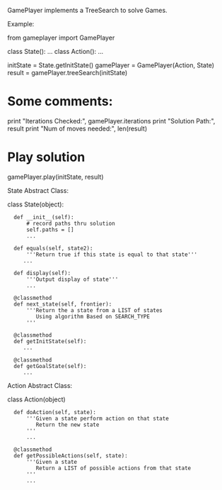 GamePlayer implements a TreeSearch to solve Games.

Example:

  from gameplayer import GamePlayer
  
  class State():
      ...
  class Action():
      ...
  
  initState = State.getInitState()
  gamePlayer = GamePlayer(Action, State)
  result = gamePlayer.treeSearch(initState)
  
  # Some comments:
  print "Iterations Checked:", gamePlayer.iterations
  print "Solution Path:", result
  print "Num of moves needed:", len(result)
  
   # Play solution
   gamePlayer.play(initState, result)

State Abstract Class:

  class State(object):

      def __init__(self):
          # record paths thru solution
          self.paths = []
          ...
  
      def equals(self, state2):
          '''Return true if this state is equal to that state'''
         ...
  
      def display(self):
          '''Output display of state'''
          ...
  
      @classmethod
      def next_state(self, frontier):
          '''Return the a state from a LIST of states
             Using algorithm Based on SEARCH_TYPE
          '''
  
      @classmethod
      def getInitState(self):
         ...
  
      @classmethod
      def getGoalState(self):
         ...

Action Abstract Class:

  class Action(object)

      def doAction(self, state):
          '''Given a state perform action on that state
             Return the new state
          '''
          ...

      @classmethod
      def getPossibleActions(self, state):
          '''Given a state
             Return a LIST of possible actions from that state
          '''
          ...
  
